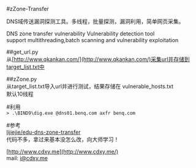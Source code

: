#zZone-Transfer

DNS域传送漏洞探测工具。多线程，批量探测，漏洞利用，简单网页采集。  
  
DNS zone transfer vulnerability Vulnerability detection tool  
support multithreading,batch scanning and vulnerability exploitation  
 
##get_url.py  
从[http://www.qkankan.com/](http://www.qkankan.com/)采集url并存储到target_list.txt中  
  
##zZone.py  
从target_list.txt导入url并进行测试，结果存储在 vulnerable_hosts.txt  
默认10线程  
  
#利用  
`> .\BIND9\dig.exe @dns01.benq.com axfr benq.com`  
  
#参考  
[lijiejie/edu-dns-zone-transfer](https://github.com/lijiejie/edu-dns-zone-transfer)  
代码不多，拿过来基本没怎么改，向大师学习！  
  
[http://www.cdxy.me](http://www.cdxy.me/)  
mail: i@cdxy.me  
